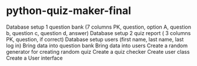 # python-quiz-maker-final

Database setup 1 question bank (7 columns PK, question, option A, question b, question c, question d, answer)
Database setup 2 quiz report ( 3 columns PK, question, if correct)
Database setup users (first name, last name, last log in)
Bring data into question bank
Bring data into users
Create a random generator for creating random quiz
Create a quiz checker
Create user class
Create a User interface